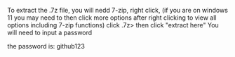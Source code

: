 To extract the .7z file, you will nedd 7-zip, right click, (if you are on windows 11 you may need to then click more options after right clicking to view all options including
7-zip functions) click .7z> then click "extract here"
You will need to input a password

the password is: github123
